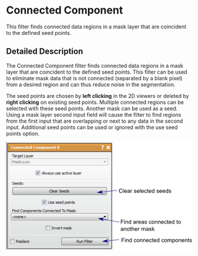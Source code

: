 # Connected Component

This filter finds connected data regions in a mask layer that are coincident to the defined seed points.

## Detailed Description

The Connected Component filter finds connected data regions in a mask layer that are coincident to the defined seed points. This filter can be used to eliminate mask data that is not connected (separated by a blank pixel) from a desired region and can thus reduce noise in the segmentation.

The seed points are chosen by **left clicking** in the 2D viewers or deleted by **right clicking** on existing seed points. Multiple connected regions can be selected with these seed points. Another mask can be used as a seed. Using a mask layer second input field will cause the filter to find regions from the first input that are overlapping or next to any data in the second input. Additional seed points can be used or ignored with the use seed points option.

![alt text](../images/ConnectedComponentGUI.png)
